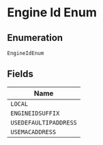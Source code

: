 
# Engine Id Enum

## Enumeration

`EngineIdEnum`

## Fields

| Name |
|  --- |
| `LOCAL` |
| `ENGINEIDSUFFIX` |
| `USEDEFAULTIPADDRESS` |
| `USEMACADDRESS` |

